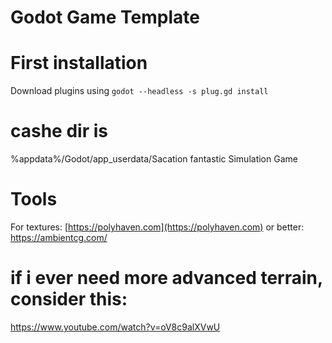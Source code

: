 # Godot Game Template

# First installation
Download plugins using ```godot --headless -s plug.gd install```


# cashe dir is
%appdata%/Godot/app_userdata/Sacation fantastic Simulation Game

# Tools
For textures:
[https://polyhaven.com](https://polyhaven.com)
or better: https://ambientcg.com/


# if i ever need more advanced terrain, consider this:
https://www.youtube.com/watch?v=oV8c9alXVwU